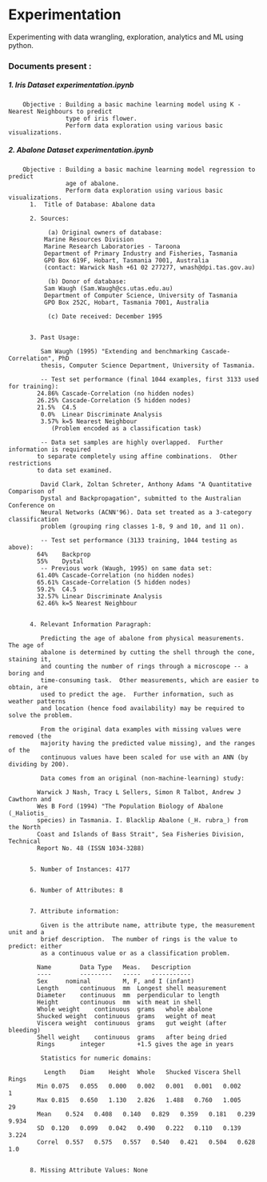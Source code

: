 # Experimentation
Experimenting with data wrangling, exploration, analytics and ML using python.

### Documents present :
  ##### 1. Iris Dataset experimentation.ipynb
        Objective : Building a basic machine learning model using K - Nearest Neighbours to predict 
                    type of iris flower. 
                    Perform data exploration using various basic visualizations.
  ##### 2. Abalone Dataset experimentation.ipynb 
        Objective : Building a basic machine learning model regression to predict 
                    age of abalone. 
                    Perform data exploration using various basic visualizations.
          1.  Title of Database: Abalone data

          2. Sources:

               (a) Original owners of database:
              Marine Resources Division
              Marine Research Laboratories - Taroona
              Department of Primary Industry and Fisheries, Tasmania
              GPO Box 619F, Hobart, Tasmania 7001, Australia
              (contact: Warwick Nash +61 02 277277, wnash@dpi.tas.gov.au)

               (b) Donor of database:
              Sam Waugh (Sam.Waugh@cs.utas.edu.au)
              Department of Computer Science, University of Tasmania
              GPO Box 252C, Hobart, Tasmania 7001, Australia

               (c) Date received: December 1995


          3. Past Usage:

             Sam Waugh (1995) "Extending and benchmarking Cascade-Correlation", PhD
             thesis, Computer Science Department, University of Tasmania.

             -- Test set performance (final 1044 examples, first 3133 used for training):
            24.86% Cascade-Correlation (no hidden nodes)
            26.25% Cascade-Correlation (5 hidden nodes)
            21.5%  C4.5
             0.0%  Linear Discriminate Analysis
             3.57% k=5 Nearest Neighbour
                (Problem encoded as a classification task)

             -- Data set samples are highly overlapped.  Further information is required
            to separate completely using affine combinations.  Other restrictions
            to data set examined.

             David Clark, Zoltan Schreter, Anthony Adams "A Quantitative Comparison of
             Dystal and Backpropagation", submitted to the Australian Conference on
             Neural Networks (ACNN'96). Data set treated as a 3-category classification
             problem (grouping ring classes 1-8, 9 and 10, and 11 on).

             -- Test set performance (3133 training, 1044 testing as above):
            64%    Backprop
            55%    Dystal
             -- Previous work (Waugh, 1995) on same data set:
            61.40% Cascade-Correlation (no hidden nodes)
            65.61% Cascade-Correlation (5 hidden nodes)
            59.2%  C4.5
            32.57% Linear Discriminate Analysis
            62.46% k=5 Nearest Neighbour


          4. Relevant Information Paragraph:

             Predicting the age of abalone from physical measurements.  The age of
             abalone is determined by cutting the shell through the cone, staining it,
             and counting the number of rings through a microscope -- a boring and
             time-consuming task.  Other measurements, which are easier to obtain, are
             used to predict the age.  Further information, such as weather patterns
             and location (hence food availability) may be required to solve the problem.

             From the original data examples with missing values were removed (the
             majority having the predicted value missing), and the ranges of the
             continuous values have been scaled for use with an ANN (by dividing by 200).

             Data comes from an original (non-machine-learning) study:

            Warwick J Nash, Tracy L Sellers, Simon R Talbot, Andrew J Cawthorn and
            Wes B Ford (1994) "The Population Biology of Abalone (_Haliotis_
            species) in Tasmania. I. Blacklip Abalone (_H. rubra_) from the North
            Coast and Islands of Bass Strait", Sea Fisheries Division, Technical
            Report No. 48 (ISSN 1034-3288)


          5. Number of Instances: 4177


          6. Number of Attributes: 8


          7. Attribute information:

             Given is the attribute name, attribute type, the measurement unit and a
             brief description.  The number of rings is the value to predict: either
             as a continuous value or as a classification problem.

            Name		Data Type	Meas.	Description
            ----		---------	-----	-----------
            Sex		nominal			M, F, and I (infant)
            Length		continuous	mm	Longest shell measurement
            Diameter	continuous	mm	perpendicular to length
            Height		continuous	mm	with meat in shell
            Whole weight	continuous	grams	whole abalone
            Shucked weight	continuous	grams	weight of meat
            Viscera weight	continuous	grams	gut weight (after bleeding)
            Shell weight	continuous	grams	after being dried
            Rings		integer			+1.5 gives the age in years

             Statistics for numeric domains:

              Length	Diam	Height	Whole	Shucked	Viscera	Shell	Rings
            Min	0.075	0.055	0.000	0.002	0.001	0.001	0.002	    1
            Max	0.815	0.650	1.130	2.826	1.488	0.760	1.005	   29
            Mean	0.524	0.408	0.140	0.829	0.359	0.181	0.239	9.934
            SD	0.120	0.099	0.042	0.490	0.222	0.110	0.139	3.224
            Correl	0.557	0.575	0.557	0.540	0.421	0.504	0.628	  1.0


          8. Missing Attribute Values: None

